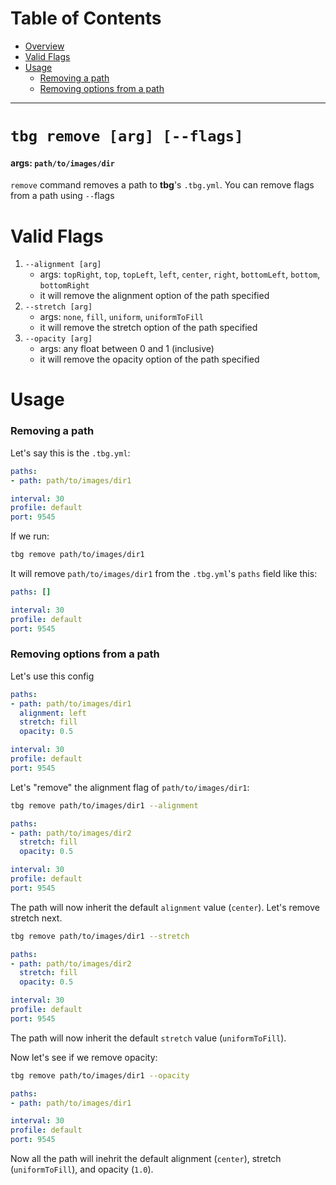 # Table of Contents
- [Overview](#tbg-remove-[arg])
- [Valid Flags](#valid-flags)
- [Usage](#usage)
    - [Removing a path](#removing-a-path)
    - [Removing options from a path](#removing-options-from-a-path)
---

# `tbg remove [arg] [--flags]`
#### args: `path/to/images/dir`
`remove` command removes a path to **tbg**'s `.tbg.yml`.
You can remove flags from a path using `--`flags

# Valid Flags
1. `--alignment [arg]`
    - args: `topRight`, `top`, `topLeft`, `left`, `center`, `right`, `bottomLeft`, `bottom`, `bottomRight`
    - it will remove the alignment option of the path specified
2. `--stretch [arg]`
    - args: `none`, `fill`, `uniform`, `uniformToFill`
    - it will remove the stretch option of the path specified
3. `--opacity [arg]`
    - args: any float between 0 and 1 (inclusive)
    - it will remove the opacity option of the path specified

# Usage
### Removing a path
Let's say this is the `.tbg.yml`:
```yml
paths:
- path: path/to/images/dir1

interval: 30
profile: default
port: 9545
```
If we run:
```bash
tbg remove path/to/images/dir1
```
It will remove `path/to/images/dir1` from the `.tbg.yml`'s `paths`
field like this:
```yml
paths: []

interval: 30
profile: default
port: 9545
```
### Removing options from a path
Let's use this config
```yml
paths:
- path: path/to/images/dir1
  alignment: left
  stretch: fill
  opacity: 0.5

interval: 30
profile: default
port: 9545
```
Let's "remove" the alignment flag of `path/to/images/dir1`:
```bash
tbg remove path/to/images/dir1 --alignment
```
```yml
paths:
- path: path/to/images/dir2 
  stretch: fill
  opacity: 0.5

interval: 30
profile: default
port: 9545
```
The path will now inherit the default `alignment` value (`center`).
Let's remove stretch next.
```bash
tbg remove path/to/images/dir1 --stretch
```
```yml
paths:
- path: path/to/images/dir2 
  stretch: fill
  opacity: 0.5

interval: 30
profile: default
port: 9545
```
The path will now inherit the default `stretch` value (`uniformToFill`).

Now let's see if we remove opacity:
```bash
tbg remove path/to/images/dir1 --opacity
```
```yml
paths:
- path: path/to/images/dir1

interval: 30
profile: default
port: 9545
```
Now all the path will inehrit the default alignment (`center`), stretch
(`uniformToFill`), and opacity (`1.0`).
